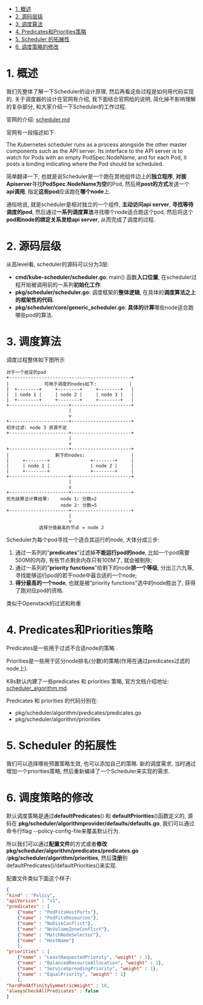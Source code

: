 
<!-- @import "[TOC]" {cmd="toc" depthFrom=1 depthTo=6 orderedList=false} -->

<!-- code_chunk_output -->

- [1. 概述](#1-概述)
- [2. 源码层级](#2-源码层级)
- [3. 调度算法](#3-调度算法)
- [4. Predicates和Priorities策略](#4-predicates和priorities策略)
- [5. Scheduler 的拓展性](#5-scheduler-的拓展性)
- [6. 调度策略的修改](#6-调度策略的修改)

<!-- /code_chunk_output -->

# 1. 概述

我们先整体了解一下Scheduler的设计原理, 然后再看这些过程是如何用代码实现的. 关于调度器的设计在官网有介绍, 我下面结合官网给的说明, 简化掉不影响理解的复杂部分, 和大家介绍一下Scheduler的工作过程. 

官网的介绍: [scheduler.md](https://github.com/kubernetes/community/blob/master/contributors/devel/sig-scheduling/scheduler.md)

官网有一段描述如下: 

The Kubernetes scheduler runs as a process alongside the other master components such as the API server. Its interface to the API server is to watch for Pods with an empty PodSpec.NodeName, and for each Pod, it posts a binding indicating where the Pod should be scheduled.

简单翻译一下, 也就是说Scheduler是一个跑在其他组件边上的**独立程序**, **对接Apiserver**寻找**PodSpec.NodeName为空**的Pod, 然后用**post的方式**发送一个**api调用**, 指定**这些pod**应该跑在**哪个node**上. 

通俗地说, 就是scheduler是相对独立的一个组件, **主动访问api server**, **寻找等待调度的pod**, 然后通过**一系列调度算法**寻找哪个node适合跑这个pod, 然后将这个**pod和node的绑定关系发给api server**, 从而完成了调度的过程. 

# 2. 源码层级

从高level看, scheduler的源码可以分为3层: 

* **cmd/kube\-scheduler/scheduler.go**: main() 函数**入口位置**, 在scheduler过程开始被调用前的一系列**初始化工作**. 
* **pkg/scheduler/scheduler.go**: 调度框架的**整体逻辑**, 在具体的**调度算法之上的框架性的代码**. 
* **pkg/scheduler/core/generic\_scheduler.go**: **具体的计算**哪些node适合跑哪些pod的算法. 

# 3. 调度算法

调度过程整体如下图所示

```
对于一个给定的pod
+---------------------------------------------+
|             可用于调度的nodes如下:            |
|  +--------+     +--------+     +--------+   |
|  | node 1 |     | node 2 |     | node 3 |   |
|  +--------+     +--------+     +--------+   |
+----------------------+----------------------+
                       |
                       v
+----------------------+----------------------+
初步过滤: node 3 资源不足
+----------------------+----------------------+
                       |
                       v
+----------------------+----------------------+
|                 剩下的nodes:                 |
|     +--------+               +--------+     |
|     | node 1 |               | node 2 |     |
|     +--------+               +--------+     |
+----------------------+----------------------+
                       |
                       v
+----------------------+----------------------+
优先级算法计算结果:    node 1: 分数=2
                    node 2: 分数=5
+----------------------+----------------------+
                       |
                       v
            选择分值最高的节点 = node 2
```

Scheduler为每个pod寻找一个适合其运行的node, 大体分成三步: 

1. 通过一系列的”**predicates**"过滤掉**不能运行pod的node**, 比如一个pod需要500M的内存, 有些节点剩余内存只有100M了, 就会被剔除; 
2. 通过一系列的”**priority functions**"给剩下的node**排一个等级**, 分出三六九等, 寻找能够运行pod的若干node中最合适的一个node; 
3. **得分最高的一个node**, 也就是被”priority functions"选中的node胜出了, 获得了跑对应pod的资格. 

类似于Openstack的过滤和称重

# 4. Predicates和Priorities策略

Predicates是一些用于过滤不合适node的策略 . 

Priorities是一些用于区分node排名(分数)的策略(作用在通过predicates过滤的node上). 

K8s默认内建了一些predicates 和 priorities 策略, 官方文档介绍地址:  [scheduler_algorithm.md](https://github.com/kubernetes/community/blob/master/contributors/devel/sig-scheduling/scheduler_algorithm.md). 

Predicates 和 priorities 的代码分别在: 

* pkg/scheduler/algorithm/predicates/predicates.go
* pkg/scheduler/algorithm/priorities

# 5. Scheduler 的拓展性

我们可以选择哪些预置策略生效, 也可以添加自己的策略. 新的调度需求, 当时通过增加一个priorities策略, 然后重新编译了一个Scheduler来实现的需求. 

# 6. 调度策略的修改

默认调度策略是通过**defaultPredicates**() 和 **defaultPriorities**()函数定义的, 源码在 **pkg/scheduler/algorithmprovider/defaults/defaults.go**, 我们可以通过命令行flag \-\-policy\-config\-file来覆盖默认行为. 

所以我们可以通过**配置文件**的方式或者**修改pkg/scheduler/algorithm/predicates/predicates.go** /**pkg/scheduler/algorithm/priorities**, 然后**注册**到defaultPredicates()/defaultPriorities()来实现. 

配置文件类似下面这个样子: 

```json
{
"kind" : "Policy",
"apiVersion" : "v1",
"predicates" : [
    {"name" : "PodFitsHostPorts"},
    {"name" : "PodFitsResources"},
    {"name" : "NoDiskConflict"},
    {"name" : "NoVolumeZoneConflict"},
    {"name" : "MatchNodeSelector"},
    {"name" : "HostName"}
    ],
"priorities" : [
    {"name" : "LeastRequestedPriority", "weight" : 1},
    {"name" : "BalancedResourceAllocation", "weight" : 1},
    {"name" : "ServiceSpreadingPriority", "weight" : 1},
    {"name" : "EqualPriority", "weight" : 1}
    ],
"hardPodAffinitySymmetricWeight" : 10,
"alwaysCheckAllPredicates" : false
}
```